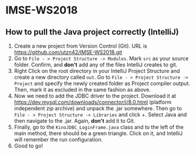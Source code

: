 # IMSE-WS2018
## How to pull the Java project correctly (IntelliJ)
1. Create a new project from Version Control (Git). URL is https://github.com/utzn42/IMSE-WS2018.git
2. Go to ```File - > Project Structure -> Modules```. Mark ```src``` as your source folder. Confirm, and **don't** add any of the files IntelliJ creates to git.
3. Right Click on the root directory in your IntelliJ Project Structure and create a new directory called ```out```. Go to ```File - > Project Structure -> Project``` and specify the newly created folder as Project compiler output. Then, mark it as excluded in the same fashion as above.
4. Now we need to add the JDBC driver to the project. Download it at https://dev.mysql.com/downloads/connector/j/8.0.html (platform independent zip archive) and unpack the .jar somewhere. Then go to ```File - > Project Structure -> Libraries``` and click +. Select Java and then navigate to the .jar. Again, **don't** add it to Git.
5. Finally, go to the ```KinoJDBC_LoginFrame.java``` class and to the left of the main method, there should be a green triangle. Click on it, and IntelliJ will remember the run configuration.
6. Good to go!
